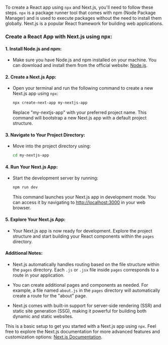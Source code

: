 To create a React app using `npx` and Next.js, you'll need to follow these steps. `npx` is a package runner tool that comes with npm (Node Package Manager) and is used to execute packages without the need to install them globally. Next.js is a popular React framework for building web applications.

### Create a React App with Next.js using npx:

#### 1. **Install Node.js and npm:**
   - Make sure you have Node.js and npm installed on your machine. You can download and install them from the official website: [Node.js](https://nodejs.org/).

#### 2. **Create a Next.js App:**
   - Open your terminal and run the following command to create a new Next.js app using `npx`:
     ```bash
     npx create-next-app my-nextjs-app
     ```
     Replace "my-nextjs-app" with your preferred project name. This command will bootstrap a new Next.js app with a default project structure.

#### 3. **Navigate to Your Project Directory:**
   - Move into the project directory using:
     ```bash
     cd my-nextjs-app
     ```

#### 4. **Run Your Next.js App:**
   - Start the development server by running:
     ```bash
     npm run dev
     ```
     This command launches your Next.js app in development mode. You can access it by navigating to [http://localhost:3000](http://localhost:3000) in your web browser.

#### 5. **Explore Your Next.js App:**
   - Your Next.js app is now ready for development. Explore the project structure and start building your React components within the `pages` directory.

#### Additional Notes:

- Next.js automatically handles routing based on the file structure within the `pages` directory. Each `.js` or `.jsx` file inside `pages` corresponds to a route in your application.

- You can create additional pages and components as needed. For example, a file named `about.js` in the `pages` directory will automatically create a route for the "about" page.

- Next.js comes with built-in support for server-side rendering (SSR) and static site generation (SSG), making it powerful for building both dynamic and static websites.

This is a basic setup to get you started with a Next.js app using `npx`. Feel free to explore the Next.js documentation for more advanced features and customization options: [Next.js Documentation](https://nextjs.org/docs/getting-started).
